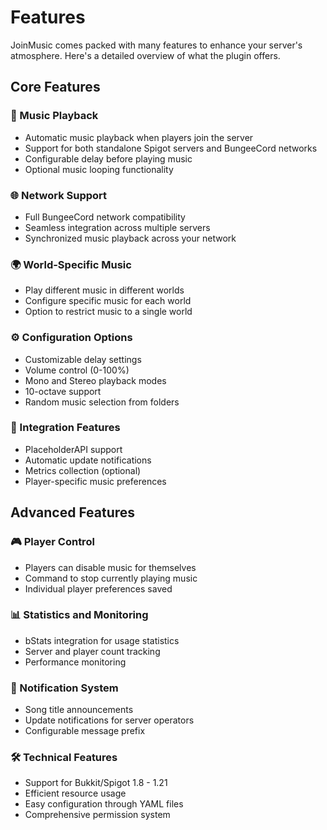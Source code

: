 # Features

JoinMusic comes packed with many features to enhance your server's atmosphere. Here's a detailed overview of what the plugin offers.

## Core Features

### 🎵 Music Playback
- Automatic music playback when players join the server
- Support for both standalone Spigot servers and BungeeCord networks
- Configurable delay before playing music
- Optional music looping functionality

### 🌐 Network Support
- Full BungeeCord network compatibility
- Seamless integration across multiple servers
- Synchronized music playback across your network

### 🌍 World-Specific Music
- Play different music in different worlds
- Configure specific music for each world
- Option to restrict music to a single world

### ⚙️ Configuration Options
- Customizable delay settings
- Volume control (0-100%)
- Mono and Stereo playback modes
- 10-octave support
- Random music selection from folders

### 🔌 Integration Features
- PlaceholderAPI support
- Automatic update notifications
- Metrics collection (optional)
- Player-specific music preferences

## Advanced Features

### 🎮 Player Control
- Players can disable music for themselves
- Command to stop currently playing music
- Individual player preferences saved

### 📊 Statistics and Monitoring
- bStats integration for usage statistics
- Server and player count tracking
- Performance monitoring

### 🔔 Notification System
- Song title announcements
- Update notifications for server operators
- Configurable message prefix

### 🛠️ Technical Features
- Support for Bukkit/Spigot 1.8 - 1.21
- Efficient resource usage
- Easy configuration through YAML files
- Comprehensive permission system 
